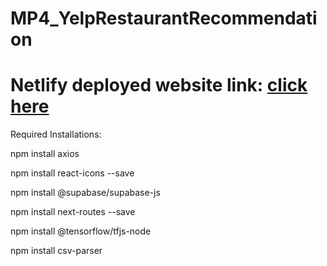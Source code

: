 # MP4_YelpRestaurantRecommendation

# Netlify deployed website link: [click here](https://main--nycyelprecommende.netlify.app/)

Required Installations: 

npm install axios

npm install react-icons --save

npm install @supabase/supabase-js

npm install next-routes --save

npm install @tensorflow/tfjs-node

npm install csv-parser
